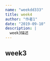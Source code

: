 ```yaml
---
name: "weekdd333"
title: week4
author: "作者1"
date: "2019-09-10"
description: |
  week3描述
---
```


## week3
